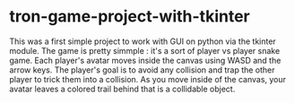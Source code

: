 # tron-game-project-with-tkinter

This was a first simple project to work with GUI on python via the tkinter module.
The game is pretty simmple : it's a sort of player vs player snake game.
Each player's avatar moves inside the canvas using WASD and the arrow keys.
The player's goal is to avoid any collision and trap the other player to trick them into a collision.
As you move inside of the canvas, your avatar leaves a colored trail behind that is a collidable object.
